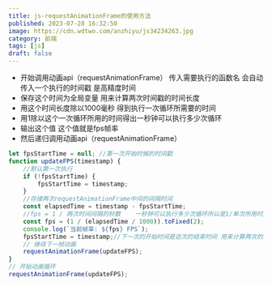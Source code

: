 ```yaml
---
title: js-requestAnimationFrame的使用方法
published: 2023-07-28 16:32:50
image: https://cdn.wdtwo.com/anzhiyu/js34234263.jpg
category: 前端
tags: [js]
draft: false
---
```


<!--more-->

- 开始调用动画api（requestAnimationFrame） 传入需要执行的函数名 会自动传入一个执行的时间戳 是高精度时间
- 保存这个时间为全局变量 用来计算两次时间戳的时间长度
- 用这个时间长度除以1000毫秒 得到执行一次循环所需要的时间
- 用1除以这个一次循环所用的时间得出一秒钟可以执行多少次循环
- 输出这个值 这个值就是fps帧率
- 然后递归调用动画api（requestAnimationFrame）
  
```js
let fpsStartTime = null; //第一次开始时候的时间戳
function updateFPS(timestamp) {
    //默认第一次执行
    if (!fpsStartTime) {
        fpsStartTime = timestamp;
    }
    //存储两次requestAnimationFrame中间的间隔时间
    const elapsedTime = timestamp - fpsStartTime; 
    //fps = 1 / 两次时间间隔的秒数    一秒钟可以执行多少次循环所以是1/单次所用时间
    const fps = (1 / (elapsedTime / 1000)).toFixed(2);
    console.log(`当前帧率: ${fps} FPS`);
    fpsStartTime = timestamp;//下一次的开始时间是这次的结束时间 用来计算两次的间隔时间
    // 继续下一帧动画
    requestAnimationFrame(updateFPS);
}
// 开始动画循环
requestAnimationFrame(updateFPS);
```

